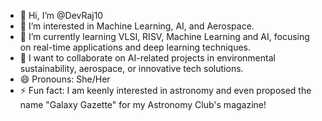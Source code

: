 - 👋 Hi, I’m @DevRaj10
- 👀 I’m interested in Machine Learning, AI, and Aerospace.
- 🌱 I’m currently learning VLSI, RISV, Machine Learning and AI, focusing on real-time applications and deep learning techniques.
- 💞️ I want to collaborate on AI-related projects in environmental sustainability, aerospace, or innovative tech solutions.
- 😄 Pronouns: She/Her
- ⚡ Fun fact: I am keenly interested in astronomy and even proposed the name "Galaxy Gazette" for my Astronomy Club's magazine!


<!---
DevRaj10/DevRaj10 is a ✨ special ✨ repository because its `README.md` (this file) appears on your GitHub profile.
You can click the Preview link to take a look at your changes.
--->
